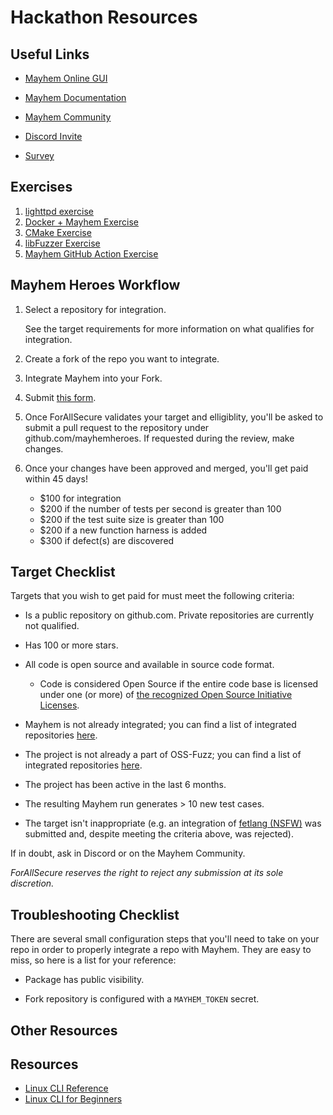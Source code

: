 # Hackathon Resources

## Useful Links

- [Mayhem Online GUI](https://mayhem.forallsecure.com/)

- [Mayhem Documentation](https://mayhem.forallsecure.com/docs/)

- [Mayhem Community](https://community.forallsecure.com/)

- [Discord Invite](https://discord.gg/UNBvxyq6)

- [Survey](https://dydbdnwi0qu.typeform.com/to/jZEKf0it)

## Exercises

1. [lighttpd exercise](lighttpd-example.md)
2. [Docker + Mayhem Exercise](docker-intro.md)
3. [CMake Exercise](cmake-exercise.md)
4. [libFuzzer Exercise](libfuzzer-exercise.md)
5. [Mayhem GitHub Action Exercise](gh-actions.md)

## Mayhem Heroes Workflow

1. Select a repository for integration.

    See the target requirements for more information on what qualifies for integration.

2. Create a fork of the repo you want to integrate.

3. Integrate Mayhem into your Fork.

4. Submit [this form](https://dydbdnwi0qu.typeform.com/to/YYJdU5wd).

5. Once ForAllSecure validates your target and elligiblity, you'll be asked to submit a pull request to the repository under github.com/mayhemheroes. If requested during the review, make changes.

6. Once your changes have been approved and merged, you'll get paid within 45 days!
    * $100 for integration
    * $200 if the number of tests per second is greater than 100
    * $200 if the test suite size is greater than 100
    * $200 if a new function harness is added
    * $300 if defect(s) are discovered

## Target Checklist

Targets that you wish to get paid for must meet the following criteria:

* Is a public repository on github.com.  Private repositories are currently not qualified.

* Has 100 or more stars.

* All code is open source and available in source code format.

    - Code is considered Open Source if the entire code base is licensed under one (or more) of [the recognized Open Source Initiative Licenses](https://opensource.org/licenses/alphabetical). 

* Mayhem is not already integrated; you can find a list of integrated repositories [here](https://github.com/mayhemheroes).

* The project is not already a part of OSS-Fuzz; you can find a list of integrated repositories [here](https://github.com/google/oss-fuzz/tree/master/projects).

* The project has been active in the last 6 months.

* The resulting Mayhem run generates > 10 new test cases.

* The target isn't inappropriate (e.g. an integration of [fetlang (NSFW)](https://github.com/fetlang/fetlang) was submitted and, despite meeting the criteria above, was rejected).

If in doubt, ask in Discord or on the Mayhem Community.

_ForAllSecure reserves the right to reject any submission at its sole discretion._

## Troubleshooting Checklist

There are several small configuration steps that you'll need to take on your repo in order to properly integrate a repo with Mayhem. They are easy to miss, so here is a list for your reference:

* Package has public visibility.

* Fork repository is configured with a `MAYHEM_TOKEN` secret.

## Other Resources

## Resources

* [Linux CLI Reference](assets/Linux_Useful_Commands.pdf)
* [Linux CLI for Beginners](https://ubuntu.com/tutorials/command-line-for-beginners#1-overview)
